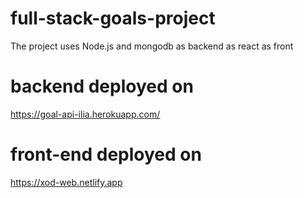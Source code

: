 # full-stack-goals-project

The project uses Node.js and mongodb as backend as react as front

# backend deployed on

https://goal-api-ilia.herokuapp.com/

# front-end deployed on 

https://xod-web.netlify.app

